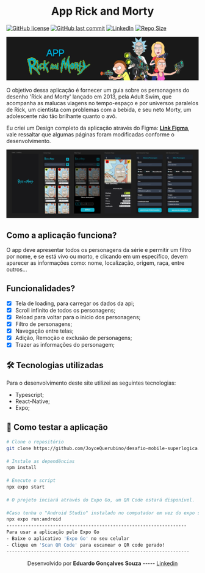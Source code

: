 <h1 align="center">App Rick and Morty</h1>
<!-- Badges -->
<p align="center">

[![GitHub license](https://img.shields.io/github/license/eduardogsouz/desafio-gestao-boa)](https://github.com/eduardogsouz/desafio-gestao-boa/blob/main/LICENSE)
[![GitHub last commit](https://img.shields.io/github/last-commit/eduardogsouz/desafio-gestao-boa)](https://github.com/eduardogsouz/desafio-gestao-boa/commits/main)
[![LinkedIn](https://img.shields.io/badge/-LinkedIn-blue?style=flat-square&logo=Linkedin&logoColor=white&link=https://www.linkedin.com/in/eduardo-goncalves-souza/)](https://www.linkedin.com/in/eduardo-goncalves-souza/)
[![Repo Size](https://img.shields.io/github/repo-size/eduardogsouz/desafio-gestao-boa)](https://github.com/eduardogsouz/desafio-gestao-boa)

</p>

![Capa](./.github/Capa.png)

O objetivo dessa aplicação é fornecer um guia sobre os personagens do desenho 'Rick and Morty' lançado em 2013, pela Adult Swim, que acompanha as malucas viagens no tempo-espaço e por universos paralelos de Rick, um cientista com problemas com a bebida, e seu neto Morty, um adolescente não tão brilhante quanto o avô.

Eu criei um Design completo da aplicação através do Figma: **[Link Figma](https://www.figma.com/design/mtKJxbaQYG1PUHT1VxAylm/Rick-and-Morty-Api?node-id=0-1&t=B2bO4YEW9ne4Polh-1)**, vale ressaltar que algumas páginas foram modificadas conforme o desenvolvimento.

![Design](./.github/Figma.png)

## Como a aplicação funciona?

O app deve apresentar todos os personagens da série e permitir um filtro por nome, e se está vivo ou morto, e clicando em um específico, devem aparecer as informações como: nome, localização, origem, raça, entre outros...

## Funcionalidades?

- [x] Tela de loading, para carregar os dados da api;
- [x] Scroll infinito de todos os personagens;
- [x] Reload para voltar para o inicio dos personagens;
- [x] Filtro de personagens;
- [x] Navegação entre telas;
- [x] Adição, Remoção e exclusão de personagens;
- [x] Trazer as informações do personagem;

## 🛠 Tecnologias utilizadas

Para o desenvolvimento deste site utilizei as seguintes tecnologias:

- Typescript;
- React-Native;
- Expo;

## 🚀 Como testar a aplicação

```bash
# Clone o repositório
git clone https://github.com/JoyceQuerubino/desafio-mobile-superlogica.git

# Instale as dependências
npm install

# Execute o script
npx expo start

# O projeto inciará através do Expo Go, um QR Code estará disponível.

#Caso tenha o "Android Studio" instalado no computador em vez do expo start coloque:
npx expo run:android
------------------------------------------------------------------
Para usar a aplicação pelo Expo Go
- Baixe o aplicativo 'Expo Go' no seu celular
- Clique em 'Scan QR Code' para escanear o QR code gerado!
-------------------------------------------------------------------


```

<p align= center>
Desenvolvido por <strong>Eduardo Gonçalves Souza</strong>   -----  <a href="www.linkedin.com/in/eduardo-goncalves-souza/"target="_blank">Linkedin</a>
</p>
